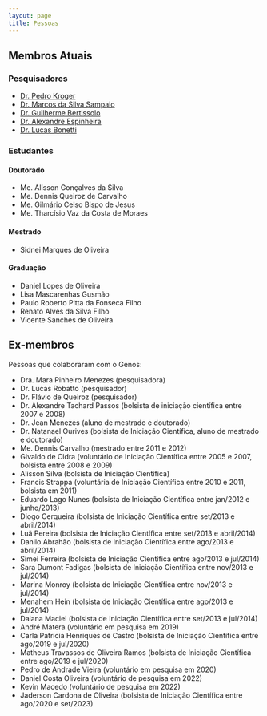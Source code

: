 ```yaml
---
layout: page
title: Pessoas
---
```


## Membros Atuais

### Pesquisadores

- [Dr. Pedro Kroger](https://pedrokroger.net)
- [Dr. Marcos da Silva Sampaio](https://marcos.sampaio.me)
- [Dr. Guilherme Bertissolo](https://guilhermebertissolo.wordpress.com/)
- [Dr. Alexandre Espinheira](https://alespinheira.wordpress.com/)
- [Dr. Lucas Bonetti](https://www.lucasbonetti.com.br/)

### Estudantes

#### Doutorado

- Me. Alisson Gonçalves da Silva
- Me. Dennis Queiroz de Carvalho
- Me. Gilmário Celso Bispo de Jesus
- Me. Tharcísio Vaz da Costa de Moraes

#### Mestrado

- Sidnei Marques de Oliveira

#### Graduação

- Daniel Lopes de Oliveira
- Lisa Mascarenhas Gusmão
- Paulo Roberto Pitta da Fonseca Filho
- Renato Alves da Silva Filho
- Vicente Sanches de Oliveira

## Ex-membros

Pessoas que colaboraram com o Genos:

- Dra. Mara Pinheiro Menezes (pesquisadora)
- Dr. Lucas Robatto (pesquisador)
- Dr. Flávio de Queiroz (pesquisador)
- Dr. Alexandre Tachard Passos (bolsista de iniciação científica entre 2007 e 2008)
- Dr. Jean Menezes (aluno de mestrado e doutorado)
- Dr. Natanael Ourives (bolsista de Iniciação Científica, aluno de mestrado e doutorado)
- Me. Dennis Carvalho (mestrado entre 2011 e 2012)
- Givaldo de Cidra (voluntário de Iniciação Científica entre 2005 e 2007, bolsista entre 2008 e 2009)
- Alisson Silva (bolsista de Iniciação Científica)
- Francis Strappa (voluntária de Iniciação Científica entre 2010 e 2011, bolsista em 2011)
- Eduardo Lago Nunes (bolsista de Iniciação Científica entre jan/2012 e junho/2013)
- Diogo Cerqueira (bolsista de Iniciação Científica entre set/2013 e abril/2014)
- Luã Pereira (bolsista de Iniciação Científica entre set/2013 e abril/2014)
- Danilo Abrahão (bolsista de Iniciação Científica entre ago/2013 e abril/2014)
- Simei Ferreira (bolsista de Iniciação Científica entre ago/2013 e jul/2014)
- Sara Dumont Fadigas (bolsista de Iniciação Científica entre nov/2013 e jul/2014)
- Marina Monroy (bolsista de Iniciação Científica entre nov/2013 e jul/2014)
- Menahem Hein (bolsista de Iniciação Científica entre ago/2013 e jul/2014)
- Daiana Maciel (bolsista de Iniciação Científica entre set/2013 e jul/2014)
- André Matera (voluntário em pesquisa em 2019)
- Carla Patrícia Henriques de Castro (bolsista de Iniciação Científica entre ago/2019 e jul/2020)
- Matheus Travassos de Oliveira Ramos (bolsista de Iniciação Científica entre ago/2019 e jul/2020)
- Pedro de Andrade Vieira (voluntário em pesquisa em 2020)
- Daniel Costa Oliveira (voluntário de pesquisa em 2022)
- Kevin Macedo (voluntário de pesquisa em 2022)
- Jaderson Cardona de Oliveira (bolsista de Iniciação Científica entre ago/2020 e set/2023)